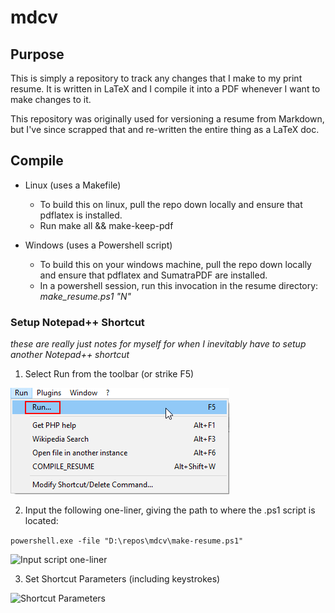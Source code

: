 # mdcv

## Purpose

This is simply a repository to track any changes that I make to my print resume. It is written in LaTeX and I compile it into a PDF whenever I want to make changes to it.

This repository was originally used for versioning a resume from Markdown, but I've since scrapped that and re-written the entire thing as a LaTeX doc. 

## Compile

 * Linux (uses a Makefile)
	- To build this on linux, pull the repo down locally and ensure that pdflatex is installed.
	- Run make all && make-keep-pdf

 * Windows (uses a Powershell script)
	- To build this on your windows machine, pull the repo down locally and ensure that pdflatex and SumatraPDF are installed.
	- In a powershell session, run this invocation in the resume directory: _make_resume.ps1 "N"_

### Setup Notepad++ Shortcut

 _these are really just notes for myself for when I inevitably have to setup another Notepad++ shortcut_
 
 1. Select Run from the toolbar (or strike F5) 

![Select Run](/screenshot/create_npp_shortcut_1.png)

2. Input the following one-liner, giving the path to where the .ps1 script is located:

```powershell.exe -file "D:\repos\mdcv\make-resume.ps1"```

![Input script one-liner](/screenshot/create_npp_shortcut_2.png)

3. Set Shortcut Parameters (including keystrokes)

![Shortcut Parameters](/screenshot/create_npp_shortcut_3.png)

